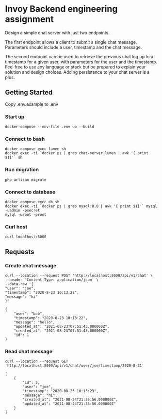 # Invoy Backend engineering assignment
Design a simple chat server with just two endpoints.

The first endpoint allows a client to submit a single chat message. Parameters should include a user, timestamp and the chat message.

The second endpoint can be used to retrieve the previous chat log up to a timestamp for a given user, with parameters for the user and the timestamp. Feel free to use any language or stack but be prepared to explain your solution and design choices. Adding persistence to your chat server is a plus.

## Getting Started

Copy .env.example to .env

### Start up

    docker-compose --env-file .env up --build

### Connect to bash

    docker-compose exec lumen sh
    docker exec -ti `docker ps | grep chat-server_lumen | awk '{ print $1}'` sh

### Run migration

    php artisan migrate

### Connect to database

    docker-compose exec db sh
    docker exec -ti `docker ps | grep mysql:8.0 | awk '{ print $1}'` mysql -uadmin -psecret
    mysql -uroot -proot

### Curl host

    curl localhost:8000

## Requests

### Create chat message
    curl --location --request POST 'http://localhost:8000/api/v1/chat' \
    --header 'Content-Type: application/json' \
    --data-raw '{
    "user": "joe",
    "timestamp": "2020-8-23 10:13:22",
    "message": "hi"
    }'
    
    {
        "user": "bob",
        "timestamp": "2020-8-23 10:13:22",
        "message": "hello",
        "updated_at": "2021-08-23T07:51:43.000000Z",
        "created_at": "2021-08-23T07:51:43.000000Z",
        "id": 1
    }

### Read chat message
    curl --location --request GET 'http://localhost:8000/api/v1/chat/user/joe/timestamp/2020-8-31'

    [
        {
            "id": 2,
            "user": "joe",
            "timestamp": "2020-08-23 10:13:23",
            "message": "hi",
            "created_at": "2021-08-24T21:35:56.000000Z",
            "updated_at": "2021-08-24T21:35:56.000000Z"
        }
    ]